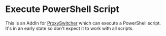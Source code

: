 # Execute PowerShell Script

This is an AddIn for [ProxySwitcher](https://github.com/mwiedemeyer/ProxySwitcher) which can execute a PowerShell script. It's in an early state so don't expect it to work with all scripts.
